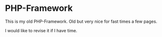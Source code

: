 # PHP-Framework
This is my old PHP-Framework. Old but very nice for fast times a few pages.

I would like to revise it if I have time.
 

